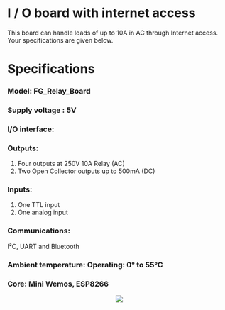 # I / O board with internet access

This board can handle loads of up to 10A in AC through Internet access. Your specifications are given below.

# Specifications

### Model: FG_Relay_Board

### Supply voltage	: 5V

### I/O interface:

### Outputs:
1) Four outputs at 250V 10A Relay (AC)
2) Two Open Collector outputs up to 500mA (DC)

### Inputs:
1) One TTL input
2) One analog input

### Communications:
I²C, UART and Bluetooth

### Ambient temperature: Operating: 0° to 55°C

### Core: Mini Wemos, ESP8266

<p align="center">
 <img src="http://fdlogic.com/wp-content/uploads/2020/01/PLC_Arduino.png">
</p>
